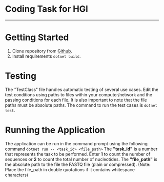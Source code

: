 # Coding Task for HGI
-----------------

Getting Started
===============
1. Clone repository from [Github](https://github.com/ebuka-olisa/hgi-coding-task.git).
2. Install requirements `dotnet build`.

Testing
=======
The "TestClass" file handles automatic testing of several use cases. Edit the test conditions using paths to files within your computer/network and the passing conditions for each file. It is also important to note that the file paths must be absolute paths.
The command to run the test cases is `dotnet test`.

Running the Application
=======================
The application can be run in the command prompt using the following command
`dotnet run -- <task_id> <file_path>`
The **"task_id"** is a number that represents the task to be performed. Enter **1** to count the number of sequences or **2** to count the total number of nucleotides.
The **"file_path"** is the absolute path to the file the FASTQ file (plain or compressed). (Note: Place the file_path in double quotations if it contains whitespace characters)
